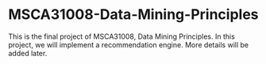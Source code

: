 # MSCA31008-Data-Mining-Principles
This is the final project of MSCA31008, Data Mining Principles. In this project, we will implement a recommendation engine. More details will be added later.
